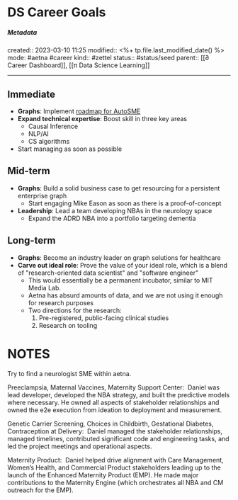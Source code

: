 # DS Career Goals
##### Metadata
created:: 2023-03-10 11:25
modified:: <%+ tp.file.last_modified_date() %>
mode: #aetna #career
kind:: #zettel
status:: #status/seed
parent:: [[∂ Career Dashboard]], [[π Data Science Learning]]
***

## Immediate
* **Graphs**: Implement [roadmap for AutoSME](https://github.aetna.com/1984829/auto_sme/blob/master/documentation/roadmap.md)
* **Expand technical expertise**: Boost skill in three key areas
	* Causal Inference
	* NLP/AI
	* CS algorithms
* Start managing as soon as possible



## Mid-term
* **Graphs**: Build a solid business case to get resourcing for a persistent enterprise graph
	* Start engaging Mike Eason as soon as there is a proof-of-concept
* **Leadership**: Lead a team developing NBAs in the neurology space
	* Expand the ADRD NBA into a portfolio targeting dementia



## Long-term
* **Graphs**: Become an industry leader on graph solutions for healthcare
* **Carve out ideal role**: Prove the value of your ideal role, which is a blend of "research-oriented data scientist" and "software engineer"
	* This would essentially be a permanent incubator, similar to MIT Media Lab.
	* Aetna has absurd amounts of data, and we are not using it enough for research purposes
	* Two directions for the research:
		1. Pre-registered, public-facing clinical studies
		2. Research on tooling






# NOTES

Try to find a neurologist SME within aetna. 


Preeclampsia, Maternal Vaccines, Maternity Support Center: 
Daniel was lead developer, developed the NBA strategy, and built the predictive models where necessary. He owned all aspects of stakeholder relationships and owned the e2e execution from ideation to deployment and measurement. 

Genetic Carrier Screening, Choices in Childbirth, Gestational Diabetes, Contraception at Delivery: 
Daniel managed the stakeholder relationships, managed timelines, contributed significant code and engineering tasks, and led the project meetings and operational aspects.

Maternity Product: 
Daniel helped drive alignment with Care Management, Women’s Health, and Commercial Product stakeholders leading up to the launch of the Enhanced Maternity Product (EMP). He made major contributions to the Maternity Engine (which orchestrates all NBA and CM outreach for the EMP).


